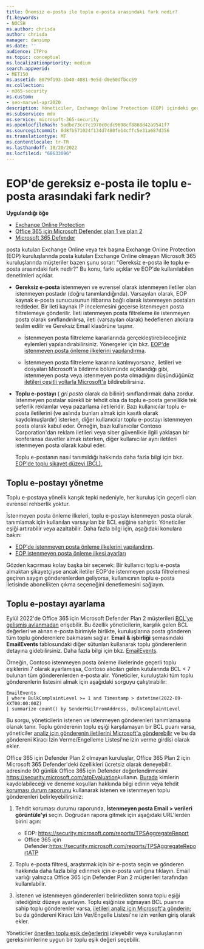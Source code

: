 ```yaml
---
title: Önemsiz e-posta ile toplu e-posta arasındaki fark nedir?
f1.keywords:
- NOCSH
ms.author: chrisda
author: chrisda
manager: dansimp
ms.date: ''
audience: ITPro
ms.topic: conceptual
ms.localizationpriority: medium
search.appverid:
- MET150
ms.assetid: 8079f193-1b40-4081-9e5d-d0e50dfbcc59
ms.collection:
- m365-security
ms.custom:
- seo-marvel-apr2020
description: Yöneticiler, Exchange Online Protection (EOP) içindeki gereksiz e-posta (istenmeyen posta) ile toplu e-posta (gri posta) arasındaki farklar hakkında bilgi edinebilir.
ms.subservice: mdo
ms.service: microsoft-365-security
ms.openlocfilehash: 5adbe73cc7c1970c0cdc9698cf8868d42a9541f7
ms.sourcegitcommit: 0d8fb571024f134d7480fe14cffc5e31a687d356
ms.translationtype: MT
ms.contentlocale: tr-TR
ms.lasthandoff: 10/20/2022
ms.locfileid: "68633096"
---
```

# <a name="whats-the-difference-between-junk-email-and-bulk-email-in-eop"></a>EOP'de gereksiz e-posta ile toplu e-posta arasındaki fark nedir?

**Uygulandığı öğe**
- [Exchange Online Protection](exchange-online-protection-overview.md)
- [Office 365 için Microsoft Defender plan 1 ve plan 2](defender-for-office-365.md)
- [Microsoft 365 Defender](../defender/microsoft-365-defender.md)

posta kutuları Exchange Online veya tek başına Exchange Online Protection (EOP) kuruluşlarında posta kutuları Exchange Online olmayan Microsoft 365 kuruluşlarında müşteriler bazen şunu sorar: "Gereksiz e-posta ile toplu e-posta arasındaki fark nedir?" Bu konu, farkı açıklar ve EOP'de kullanılabilen denetimleri açıklar.

- **Gereksiz e-posta** istenmeyen ve evrensel olarak istenmeyen iletiler olan istenmeyen postadır (doğru tanımlandığında). Varsayılan olarak, EOP kaynak e-posta sunucusunun itibarına bağlı olarak istenmeyen postaları reddeder. Bir ileti kaynak IP incelemesini geçerse istenmeyen posta filtrelemeye gönderilir. İleti istenmeyen posta filtreleme ile istenmeyen posta olarak sınıflandırılırsa, ileti (varsayılan olarak) hedeflenen alıcılara teslim edilir ve Gereksiz Email klasörüne taşınır.

  - İstenmeyen posta filtreleme kararlarında gerçekleştirebileceğiniz eylemleri yapılandırabilirsiniz. Yönergeler için bkz. [EOP'de istenmeyen posta önleme ilkelerini yapılandırma](configure-your-spam-filter-policies.md).

  - İstenmeyen posta filtreleme kararına katılmıyorsanız, iletileri ve dosyaları Microsoft'a bildirme bölümünde açıklandığı gibi, istenmeyen posta veya istenmeyen posta olmadığını düşündüğünüz [iletileri çeşitli yollarla Microsoft'a](report-junk-email-messages-to-microsoft.md) bildirebilirsiniz.

- **Toplu e-postayı** ( _gri posta_ olarak da bilinir) sınıflandırmak daha zordur. İstenmeyen postalar sürekli bir tehdit olsa da toplu e-posta genellikle tek seferlik reklamlar veya pazarlama iletileridir. Bazı kullanıcılar toplu e-posta iletilerini (ve aslında bunları almak için kasıtlı olarak kaydolmuşlardır) isterken, diğer kullanıcılar toplu e-postayı istenmeyen posta olarak kabul eder. Örneğin, bazı kullanıcılar Contoso Corporation'dan reklam iletileri veya siber güvenlikle ilgili yaklaşan bir konferansa davetler almak isterken, diğer kullanıcılar aynı iletileri istenmeyen posta olarak kabul eder.

  Toplu e-postanın nasıl tanımıldığı hakkında daha fazla bilgi için bkz. [EOP'de toplu şikayet düzeyi (BCL).](bulk-complaint-level-values.md)

## <a name="how-to-manage-bulk-email"></a>Toplu e-postayı yönetme

Toplu e-postaya yönelik karışık tepki nedeniyle, her kuruluş için geçerli olan evrensel rehberlik yoktur.

İstenmeyen posta önleme ilkeleri, toplu e-postayı istenmeyen posta olarak tanımlamak için kullanılan varsayılan bir BCL eşiğine sahiptir. Yöneticiler eşiği artırabilir veya azaltabilir. Daha fazla bilgi için, aşağıdaki konulara bakın:

- [EOP'de istenmeyen posta önleme ilkelerini yapılandırın](configure-your-spam-filter-policies.md).
- [EOP istenmeyen posta önleme ilkesi ayarları](recommended-settings-for-eop-and-office365.md#eop-anti-spam-policy-settings)

Gözden kaçırması kolay başka bir seçenek: Bir kullanıcı toplu e-posta almaktan şikayetçiyse ancak iletiler EOP'de istenmeyen posta filtrelemesi geçiren saygın gönderenlerden geliyorsa, kullanıcının toplu e-posta iletisinde abonelikten çıkma seçeneğini denetlemesini sağlayın.

## <a name="how-to-tune-bulk-email"></a>Toplu e-postayı ayarlama

Eylül 2022'de Office 365 için Microsoft Defender Plan 2 müşterileri [BCL'ye gelişmiş avlanmadan](/microsoft-365/security/defender/advanced-hunting-overview) erişebilir. Bu özellik yöneticilerin, karşılık gelen BCL değerleri ve alınan e-posta birimiyle birlikte, kuruluşlarına posta gönderen tüm toplu gönderenlere bakmasını sağlar. **Email & işbirliği** şemasındaki **EmailEvents** tablosundaki diğer sütunları kullanarak toplu gönderenlerin detayına gidebilirsiniz. Daha fazla bilgi için bkz. [EmailEvents](/microsoft-365/security/defender/advanced-hunting-emailevents-table).

Örneğin, Contoso istenmeyen posta önleme ilkelerinde geçerli toplu eşiklerini 7 olarak ayarlamışsa, Contoso alıcıları gelen kutularında BCL \< 7 bulunan tüm gönderenlerden e-posta alır. Yöneticiler, kuruluştaki tüm toplu gönderenlerin listesini almak için aşağıdaki sorguyu çalıştırabilir:

```console
EmailEvents
| where BulkComplaintLevel >= 1 and Timestamp > datetime(2022-09-XXT00:00:00Z)
| summarize count() by SenderMailFromAddress, BulkComplaintLevel
```

Bu sorgu, yöneticilerin istenen ve istenmeyen gönderenleri tanımlamasına olanak tanır. Toplu gönderenin toplu eşiği karşılamayan bir BCL puanı varsa, yöneticiler [analiz için gönderenin iletilerini Microsoft'a gönderebilir](allow-block-email-spoof.md#use-the-microsoft-365-defender-portal-to-create-allow-entries-for-domains-and-email-addresses-in-the-submissions-portal) ve bu da göndereni Kiracı İzin Verme/Engelleme Listesi'ne izin verme girdisi olarak ekler.

Office 365 için Defender Plan 2 olmayan kuruluşlar, Office 365 Plan 2 için Microsoft 365 Defender'deki özellikleri ücretsiz olarak deneyebilir. adresinde 90 günlük Office 365 için Defender değerlendirmesini <https://security.microsoft.com/atpEvaluation>kullanın. [Burada](try-microsoft-defender-for-office-365.md) kimlerin kaydolabileceği ve deneme koşulları hakkında bilgi edinin veya tehdit [koruması durum raporunu](view-email-security-reports.md#threat-protection-status-report) kullanarak istenen ve istenmeyen toplu gönderenleri belirleyebilirsiniz:

1. Tehdit koruması durumu raporunda, **İstenmeyen posta Email \> verileri görüntüle'yi** seçin. Doğrudan rapora gitmek için aşağıdaki URL'lerden birini açın:

   - EOP: <https://security.microsoft.com/reports/TPSAggregateReport>
   - Office 365 için Defender:<https://security.microsoft.com/reports/TPSAggregateReportATP>

2. Toplu e-posta filtresi, araştırmak için bir e-posta seçin ve gönderen hakkında daha fazla bilgi edinmek için e-posta varlığına tıklayın. Email varlığı yalnızca Office 365 için Defender Plan 2 müşterileri tarafından kullanılabilir.

3. İstenen ve istenmeyen gönderenleri belirledikten sonra toplu eşiği istediğiniz düzeye ayarlayın. Toplu eşiğinize sığmayan BCL puanına sahip toplu gönderenler varsa, [iletileri analiz için Microsoft'a gönderin](allow-block-email-spoof.md#use-the-microsoft-365-defender-portal-to-create-allow-entries-for-domains-and-email-addresses-in-the-submissions-portal); bu da göndereni Kiracı İzin Ver/Engelle Listesi'ne izin verilen giriş olarak ekler.

Yöneticiler [önerilen toplu eşik değerlerini](recommended-settings-for-eop-and-office365.md#anti-spam-anti-malware-and-anti-phishing-protection-in-eop) izleyebilir veya kuruluşlarının gereksinimlerine uygun bir toplu eşik değeri seçebilir.
